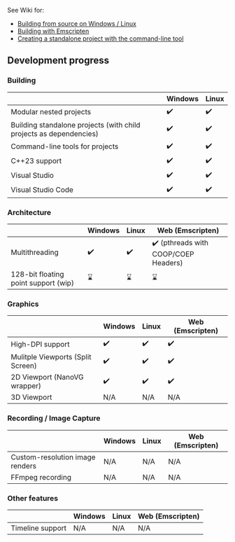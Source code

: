 See Wiki for:

- [Building from source on Windows / Linux](https://github.com/willmh93/bitloop/wiki/Build-library-from-source)
- [Building with Emscripten](https://github.com/willmh93/bitloop/wiki/Build-library-with-Emscripten)
- [Creating a standalone project with the command-line tool](https://github.com/willmh93/bitloop/wiki/Creating-a-new-project-(CLI))

## Development progress

### Building

|                                                                      | Windows                  | Linux                   
| -------------------------------------------------------------------- | ------------------------ | ------------------------
| Modular nested projects                                              | :heavy_check_mark:       | :heavy_check_mark:      
| Building standalone projects (with child projects as dependencies)   | :heavy_check_mark:       | :heavy_check_mark:      
| Command-line tools for projects                                      | :heavy_check_mark:       | :heavy_check_mark:      
| C++23 support                                                        | :heavy_check_mark:       | :heavy_check_mark:    
| Visual Studio                                                        | :heavy_check_mark:       | :heavy_check_mark:    
| Visual Studio Code                                                   | :heavy_check_mark:       | :heavy_check_mark:    

### Architecture

|                                           | Windows                  | Linux                    | Web (Emscripten)                                          |
| ----------------------------------------- | ------------------------ | ------------------------ | --------------------------------------------------------- |
| Multithreading                            | :heavy_check_mark:       | :heavy_check_mark:       | :heavy_check_mark: (pthreads with COOP/COEP Headers)      |
| 128-bit floating point support (wip)      | :hourglass:              | :hourglass:              | :hourglass:                                               |

### Graphics

|                                           | Windows                  | Linux                    | Web (Emscripten)                                          |
| ----------------------------------------- | ------------------------ | ------------------------ | --------------------------------------------------------- |
| High-DPI support                          | :heavy_check_mark:       | :heavy_check_mark:       | :heavy_check_mark:                                        |
| Mulitple Viewports (Split Screen)         | :heavy_check_mark:       | :heavy_check_mark:       | :heavy_check_mark:                                        |
| 2D Viewport (NanoVG wrapper)              | :heavy_check_mark:       | :heavy_check_mark:       | :heavy_check_mark:                                        |
| 3D Viewport                               | N/A                      | N/A                      | N/A                                                       |

### Recording / Image Capture

|                                           | Windows                  | Linux                    | Web (Emscripten)                                          |
| ----------------------------------------- | ------------------------ | ------------------------ | --------------------------------------------------------- |
| Custom-resolution image renders           | N/A                      | N/A                      | N/A                                                       |
| FFmpeg recording                          | N/A                      | N/A                      | N/A                                                       |

### Other features

|                                           | Windows                  | Linux                    | Web (Emscripten)                                          |
| ----------------------------------------- | ------------------------ | ------------------------ | --------------------------------------------------------- |
| Timeline support                          | N/A                      | N/A                      | N/A                                                       |
